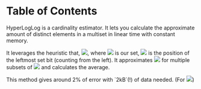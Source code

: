 
# Table of Contents



HyperLogLog is a cardinality estimator. It lets you calculate the approximate amount of distinct elements in a multiset in linear time with constant memory.

It leverages the heuristic that, <img src="https://3.bp.blogspot.com/-vdcxPhqYdWM/UTSJzMfhUlI/AAAAAAAACyU/Vp5x5zqjf84/s1600/smiley-facess.jpg"></img>, where <img src="https://3.bp.blogspot.com/-vdcxPhqYdWM/UTSJzMfhUlI/AAAAAAAACyU/Vp5x5zqjf84/s1600/smiley-facess.jpg"></img> is our set, <img src="https://3.bp.blogspot.com/-vdcxPhqYdWM/UTSJzMfhUlI/AAAAAAAACyU/Vp5x5zqjf84/s1600/smiley-facess.jpg"></img> is the position of the leftmost set bit (counting from the left). It approximates <img src="https://3.bp.blogspot.com/-vdcxPhqYdWM/UTSJzMfhUlI/AAAAAAAACyU/Vp5x5zqjf84/s1600/smiley-facess.jpg"></img> for multiple subsets of <img src="https://3.bp.blogspot.com/-vdcxPhqYdWM/UTSJzMfhUlI/AAAAAAAACyU/Vp5x5zqjf84/s1600/smiley-facess.jpg"></img> and calculates the average.

This method gives around 2% of error with \`2kB\`(!) of data needed. (For <img src="https://3.bp.blogspot.com/-vdcxPhqYdWM/UTSJzMfhUlI/AAAAAAAACyU/Vp5x5zqjf84/s1600/smiley-facess.jpg"></img>)

